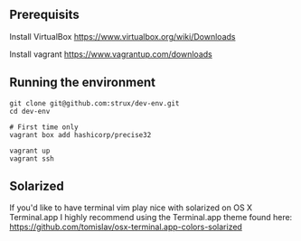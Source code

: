 ## Prerequisits ##

Install VirtualBox
https://www.virtualbox.org/wiki/Downloads

Install vagrant
https://www.vagrantup.com/downloads

## Running the environment ##

```
git clone git@github.com:strux/dev-env.git
cd dev-env

# First time only
vagrant box add hashicorp/precise32

vagrant up
vagrant ssh
```

## Solarized ##
If you'd like to have terminal vim play nice with solarized on OS X Terminal.app I highly recommend using the Terminal.app theme found here: 
https://github.com/tomislav/osx-terminal.app-colors-solarized
